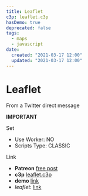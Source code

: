 ```yaml
---
title: Leaflet
c3p: leaflet.c3p
hasDemo: true
deprecated: false
tags:
  - maps
  - javascript
date:
  created: "2021-03-17 12:00"
  updated: "2021-03-17 12:00"
---
```


# Leaflet

From a Twitter direct message

**IMPORTANT**

Set
- Use Worker: NO
- Scripts Type: CLASSIC

Link

* **Patreon** [free post](https://www.patreon.com/posts/maps-in-3-49027372)
* **c3p** [leaflet.c3p](source/c3p/leaflet.c3p)
* **demo** [link](demo)
* _leaflet_: [link](https://leafletjs.com/)
